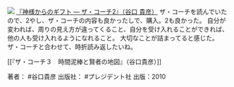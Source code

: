 [![](https://images-fe.ssl-images-amazon.com/images/I/41QXOyfv0ML._SL160_.jpg)](http://www.amazon.co.jp/exec/obidos/ASIN/4833419483/choiyaki81-22/ref=nosim)
[『神様からのギフト — ザ・コーチ2』（谷口 貴彦）](http://www.amazon.co.jp/exec/obidos/ASIN/4833419483/choiyaki81-22/ref=nosim)
ザ・コーチを読んでいたので、2やし、ザ・コーチの内容も良かったしで、購入。2も良かった。
自分が変われば、周りの見え方が違ってくること、自分を受け入れることができれば、他の人も受け入れるようになれること。
大切なことが詰まってると感じた。ザ・コーチと合わせて、時折読み返したいね。

[[『ザ・コーチ３　時間泥棒と賢者の地図』（谷口貴彦）]]

著者： #谷口貴彦 
出版社： #プレジデント社
出版：2010
